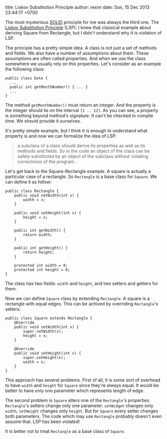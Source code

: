title: Liskov Substitution Principle
author: rexim
date: Sun, 15 Dec 2013 23:44:17 +0700

<!-- OMG, markdown sucks! -->
<!-- <img src="images/LSP.png" style="float: left; width: 50%; margin-right: 20px;" /> -->

The most mysterious [SOLID](http://en.wikipedia.org/wiki/SOLID)
principle for me was always the third one. The
[Liskov Substitution Principle](http://en.wikipedia.org/wiki/Liskov_substitution_principle)
(LSP). I knew that classical example about deriving Square from
Rectangle, but I didn't understand why it is violation of LSP.

The principle has a pretty simple idea. A class is not just a set of
methods and fields. We also have a number of assumptions about
them. These assumptions are often called properties. And when we use
the class somewhere we usually rely on this properties. Let's consider
as an example the following class:

    public class Date {
      ...
      public int getMonthNumber() { ... }
      ...
    }

The method `getMonthNumber()` must return an integer. And the property
is the integer should lie on the interval `[1 .. 12]`. As you can see,
a property is something beyond method's signature. It can't be checked
in compile time. We should provide it ourselves.

It's pretty simple example, but I think it is enough to understand
what property is and now we can formalize the idea of LSP:

> a subclass of a class should derive its properties as well as its
> methods and fields. So in the code an object of the class can be
> safely substituted by an object of the subclass without violating
> correctness of the program.

Let's get back to the Square-Rectangle example. A square is actually a
particular case of a rectangle. So `Rectangle` is a base class for
`Square`. We can define it as follow:

    public class Rectangle {
        public void setWidth(int x) {
            width = x;
        }

        public void setHeight(int x) {
            height = x;
        }

        public int getWidth() {
            return width;
        }

        public int getHeight() {
            return height;
        }

        protected int width = 0;
        protected int height = 0;
    }

The class has two fields: `width` and `height`, and two setters and
getters for them.

Now we can define `Square` class by extending `Rectangle`. A square is
a rectangle with equal edges. This can be achived by overriding
`Rectangle`'s setters:

    public class Square extends Rectangle {
        @Override
        public void setWidth(int x) {
            super.setWidth(x);
            height = x;
        }

        @Override
        public void setHeight(int x) {
            super.setHeight(x);
            width = x;
        }
    }

This approach has several problems. First of all, it is some sort of
overhead to have `width` and `height` for `Square` since they're
always equal. It would be better to have only one parameter which
represents length of edge.

The second problem is `Square` alters one of the `Rectangle`'s
properties. `Rectangle`'s setters change only one
parameter. `setWidget` changes only `width`, `setHeight` changes only
`height`. But for `Square` every setter changes both parameters. The
code which may use `Rectangle` probably doesn't even assume that. LSP
has been violated!

It is better not to treat `Rectangle` as a base class of `Square`.
